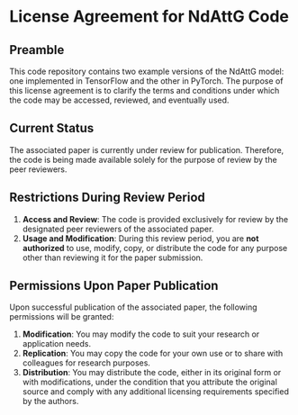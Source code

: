 # License Agreement for NdAttG Code

## Preamble

This code repository contains two example versions of the NdAttG model: one implemented in TensorFlow and the other in PyTorch. The purpose of this license agreement is to clarify the terms and conditions under which the code may be accessed, reviewed, and eventually used.

## Current Status

The associated paper is currently under review for publication. Therefore, the code is being made available solely for the purpose of review by the peer reviewers.

## Restrictions During Review Period

1. **Access and Review**: The code is provided exclusively for review by the designated peer reviewers of the associated paper.
2. **Usage and Modification**: During this review period, you are **not authorized** to use, modify, copy, or distribute the code for any purpose other than reviewing it for the paper submission.

## Permissions Upon Paper Publication

Upon successful publication of the associated paper, the following permissions will be granted:

1. **Modification**: You may modify the code to suit your research or application needs.
2. **Replication**: You may copy the code for your own use or to share with colleagues for research purposes.
3. **Distribution**: You may distribute the code, either in its original form or with modifications, under the condition that you attribute the original source and comply with any additional licensing requirements specified by the authors.
